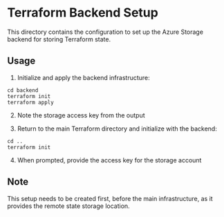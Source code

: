 # Terraform Backend Setup

This directory contains the configuration to set up the Azure Storage backend for storing Terraform state.

## Usage

1. Initialize and apply the backend infrastructure:
```
cd backend
terraform init
terraform apply
```

2. Note the storage access key from the output

3. Return to the main Terraform directory and initialize with the backend:
```
cd ..
terraform init
```

4. When prompted, provide the access key for the storage account

## Note

This setup needs to be created first, before the main infrastructure, as it provides the remote state storage location. 